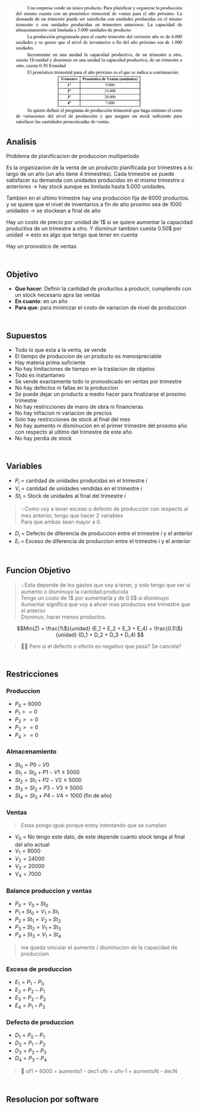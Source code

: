 ![alt text](2.16.png)
## Analisis

Problema de planificacion de produccion multiperiodo

Es la organizacion de la venta de un producto planificada por trimestres a lo largo de un año (un año tiene 4 trimestres). Cada trimestre se puede satisfacer su demanda con unidades producidas en el mismo trimestre o anteriores -> hay stock aunque es limitada hasta 5.000 unidades.

Tambien en el ultimo trimestre hay una produccion fija de 6000 productos.
y se quiere que el nivel de inventarios a fin de año proximo sea de 1000 unidades -> se stockean a final de año

Hay un costo de precio por unidad de 1$ si se quiere aumentar la capacidad productiva de un trimestre a otro. Y disminuir tambien cuesta 0.50$ por unidad -> esto es algo que tengo que tener en cuenta

Hay un pronostico de ventas




## <br> Objetivo
- **Que hacer**: Definir la cantidad de productos a producir, cumpliendo con un stock necesario apra las ventas
- **En cuanto**: en un año
- **Para que**: para minimizar el costo de variacion de nivel de produccion



## <br> Supuestos
- Todo lo que esta a la venta, se vende
- El tiempo de produccion de un producto es menospreciable
- Hay materia prima suficiente
- No hay limitaciones de tiempo en la traslacion de objetos
- Todo es instantaneo
- Se vende exactamente todo lo pronosticado en ventas por trimestre
- No hay defectos ni fallas en la produccion
- Se puede dejar un producto a medio hacer para finalizarse el proximo trimestre
- No hay restricciones de mano de obra ni financieras
- No hay inflacion ni variacion de precios
- Solo hay restricciones de stock al final del mes
- No hay aumento ni disminucion en el primer trimestre del proximo año con respecto al ultimo del trimestre de este año
- No hay perdia de stock

## <br> Variables
- $P_i$ = cantidad de unidades producidas en el trimestre $i$
- $V_i$ = cantidad de unidades vendidas en el trimestre $i$
- $St_i$ = Stock de unidades al final del trimestre $i$
  
>💡Como voy a tener exceso o defecto de produccion con respecto al mes anterior, tengo que hacer 2 variables <br>
> Para que ambas sean mayor a 0.
- $D_i$ = Defecto de diferencia de produccion entre el trimestre $i$ y el anterior
- $E_i$ = Exceso de diferencia de produccion entre el trimestre $i$ y el anterior

## <br> Funcion Objetivo
>💡Esta depende de los gastos que voy a tener, y solo tengo que ver si aumento o disminuyo la cantidad producida <br>
> Tengo un costo de 1$ por aumentarla y de 0.5$ si disminuyo <br>
> Aumentar significa que voy a ahcer mas productos ese trimestre  que el anterior <br>
> Disminuir, hacer menos productos.

$$Min(Z) = \frac{1\$}{unidad} (E_1 + E_2 + E_3 + E_4) + \frac{0.5\$}{unidad}  (D_1 + D_2 + D_3 + D_4) $$

>🤚🏼 Pero si el defecto o efecto es negativo que pasa? Se cancela?


## <br> Restricciones
### Produccion
  - $P_0 = 6000$
  - $P_1 >= 0$
  - $P_2 >= 0$
  - $P_3 >= 0$
  - $P_4 >= 0$

### Almacenamiento
  - $St_0 = P0 - V0$
  - $St_1 = St_0 + P1 - V1 \le 5000$
  - $St_2 = St_1 + P2 - V2 \le 5000$
  - $St_3 = St_2 + P3 - V3 \le 5000$
  - $St_4 = St_3 + P4 - V4 = 1000$ (fin de año)
  
### Ventas
> Estas pongo igual porque estoy intentando que se cumplan
  - $V_0$ = No tengo este dato, de este depende cuanto stock tenga al final del año actual
  - $V_1 = 9000$
  - $V_2 = 24000$
  - $V_3 = 20000$
  - $V_4 = 7000$   

### Balance produccion y ventas
  - $P_0 = V_0 + St_0$
  - $P_1 + St_0 = V_1 + St_1$
  - $P_2 + St_1 = V_2 + St_2$
  - $P_3 + St_2 = V_1 + St_3$
  - $P_4 + St_3 = V_1 + St_4$
  
> me queda vincular el aumento / disminucion de la capacidad de produccion 
### Exceso de produccion
  - $E_1 = P_1 - P_0$
  - $E_2 = P_2 - P_1$
  - $E_3 = P_3 - P_2$
  - $E_4 = P_1 - P_3$

### Defecto de produccion
  - $D_1 = P_0 - P_1$
  - $D_2 = P_1 - P_2$
  - $D_3 = P_2 - P_3$
  - $D_4 = P_3 - P_4$

> 💾 uf1 = 6000 + aumento1 - dec1
>     ufn = ufn-1 + aumentoN - decN

## <br> Resolucion por software